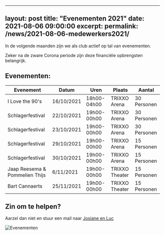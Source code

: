    
---
layout: post
title:  "Evenementen 2021"
date:   2021-08-06 09:00:00
excerpt: 
permalink: /news/2021-08-06-medewerkers2021/
---

In de volgende maanden zijn we als club actief op tal van evenementen. 

Zeker na de zware Corona periode zijn deze financiële opbrengsten belangrijk. 

## Evenementen:


| Evenement                         | Datum      | Uren         | Plaats          | Aantal       |
| ----------------------------------|------------|--------------|-----------------|--------------|
|  I Love the 90's                  | 16/10/2021 | 18h00-04h00  |	TRIXXO Arena    | 30 Personen  |
|  Schlagerfestival	               | 22/10/2021 |	19h00-00h00  |	TRIXXO Arena    | 30 Personen  |
|  Schlagerfestival	               | 23/10/2021 | 19h00-00h00	 |	TRIXXO Arena    | 30 Personen  |
|  Schlagerfestival	               | 29/10/2021 | 19h00-00h00	 |	TRIXXO Arena    | 15 Personen  |
|  Schlagerfestival	               | 30/10/2021 | 19h00-00h00	 |	TRIXXO Arena    | 15 Personen  |
|  Jaap Reesema & Pommelien Thijs	|  6/11/2021 |	19h00-00h00	 |	TRIXXO Theater  | 15 Personen  |
|  Bart Cannaerts                   | 25/11/2021 | 19h00-00h00	 |	TRIXXO Theater  | 15 Personen  |
  

## Zin om te helpen?

Aarzel dan niet en stuur een mail naar [Josiane en Luc](mailto://kalender@kbbczolder.be)

![Evenementen](/news/img/biertap.jpg)

